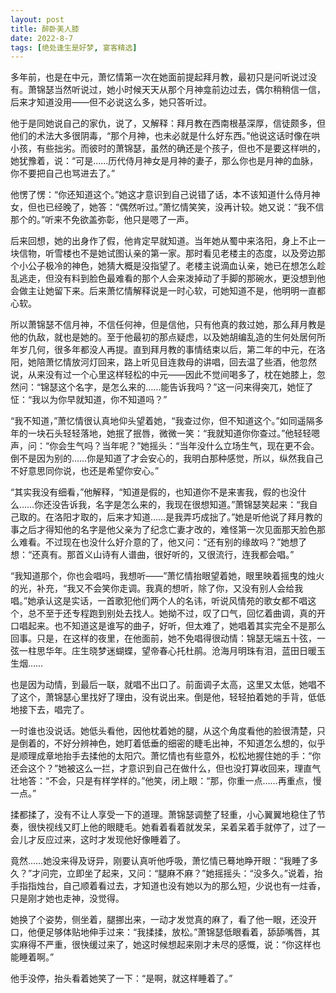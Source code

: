 ```yaml
---
layout: post
title: 醉卧美人膝
date: 2022-8-7
tags: [绝处逢生是好梦, 宴客精选]
---
```



多年前，也是在中元，萧忆情第一次在她面前提起拜月教，最初只是问听说过没有。萧锦瑟当然听说过，她小时候天天从那个月神龛前边过去，偶尔稍稍信一信，后来才知道没用——但不必说这么多，她只答听过。

他于是同她说自己的家仇，说了，又解释：拜月教在西南根基深厚，信徒颇多，但他们的术法大多很阴毒，“那个月神，也未必就是什么好东西。”他说这话时像在哄小孩，有些拙劣。而彼时的萧锦瑟，虽然的确还是个孩子，但也不是要这样哄的，她犹豫着，说：“可是……历代侍月神女是月神的妻子，那么你也是月神的血脉，你不要把自己也骂进去了。”

他愣了愣：“你还知道这个。”她这才意识到自己说错了话，本不该知道什么侍月神女，但也已经晚了，她答：“偶然听过。”萧忆情笑笑，没再计较。她又说：“我不信那个的。”听来不免欲盖弥彰，他只是嗯了一声。

后来回想，她的出身作了假，他肯定早就知道。当年她从蜀中来洛阳，身上不止一块信物，听雪楼也不是她试图认亲的第一家。那时看见老楼主的态度，以及旁边那个小公子极冷的神色，她猜大概是没指望了。老楼主说滴血认亲，她已在想怎么趁乱逃走，但没有料到脸色最难看的那个人会来泼掉动了手脚的那碗水，更没想到他会做主让她留下来。后来萧忆情解释说是一时心软，可她知道不是，他明明一直都心软。

所以萧锦瑟不信月神，不信任何神，但是信他，只有他真的救过她，那么拜月教是他的仇敌，就也是她的。至于他最初的那点疑虑，以及她胡编乱造的生何处居何所年岁几何，很多年都没人再提。直到拜月教的事情结束以后，第二年的中元，在洛阳，她陪萧忆情放河灯回来，路上听见目连救母的讲唱，回去温了些酒，他忽然说，从来没有过一个心里这样轻松的中元——因此不觉间喝多了，枕在她膝上，忽然问：“锦瑟这个名字，是怎么来的……能告诉我吗？”这一问来得突兀，她怔了怔：“我以为你早就知道，你不知道吗？”

“我不知道，”萧忆情很认真地仰头望着她，“我查过你，但不知道这个。”如同遥隔多年的一块石头轻轻落地，她抿了抿唇，微微一笑：“我就知道你你查过。”他轻轻嗯声，问：“你会生气吗？当年呢？”她摇头：“当年没什么立场生气，现在更不会。倒不是因为别的……你是知道了才会安心的，我明白那种感觉，所以，纵然我自己不好意思同你说，也还是希望你安心。”

“其实我没有细看，”他解释，“知道是假的，也知道你不是来害我，假的也没什么……你还没告诉我，名字是怎么来的，我现在很想知道。”萧锦瑟笑起来：“我自己取的。在洛阳才取的，后来才知道……是我弄巧成拙了。”她是听他说了拜月教的事之后才得知他的名字是他父亲为了纪念亡妻才改的，难怪第一次见面那天脸色那么难看。不过现在也没什么好介意的了，他又问：“还有别的缘故吗？”她想了想：“还真有。那首义山诗有人谱曲，很好听的，又很流行，连我都会唱。”

“我知道那个，你也会唱吗，我想听——”萧忆情抬眼望着她，眼里映着摇曳的烛火的光，补充，“我又不会笑你走调。我真的想听，除了你，又没有别人会给我唱。”她承认这是实话，一首歌犯他们两个人的名讳，听说风情苑的歌女都不唱这个，总不至于还专程跑到别处去找人。她拗不过，叹了口气，回忆着曲调，真的开口唱起来。也不知道这是谁写的曲子，好听，但太难了，她唱着其实完全不是那么回事。只是，在这样的夜里，在他面前，她不免唱得很动情：锦瑟无端五十弦，一弦一柱思华年。庄生晓梦迷蝴蝶，望帝春心托杜鹃。沧海月明珠有泪，蓝田日暖玉生烟……

也是因为动情，到最后一联，就唱不出口了。前面调子太高，这里又太低，她唱不了这个，萧锦瑟心里找好了理由，没有说出来。倒是他，轻轻拍着她的手背，低低地接下去，唱完了。

一时谁也没说话。她低头看他，因他枕着她的腿，从这个角度看他的脸很清楚，只是倒着的，不好分辨神色，她盯着低垂的细密的睫毛出神，不知道怎么想的，似乎是顺理成章地抬手去揉他的太阳穴。萧忆情也有些意外，松松地握住她的手：“你还会这个？”她被这么一拦，才意识到自己在做什么，但也没打算收回来，理直气壮地答：“不会，只是有样学样的。”他笑，闭上眼：“那，你重一点……再重点，慢一点。”

揉都揉了，没有不让人享受一下的道理。萧锦瑟调整了轻重，小心翼翼地稳住了节奏，很快视线又盯上他的眼睫毛。她看着看着就发呆，呆着呆着手就停了，过了一会儿才反应过来，这时才发现他好像睡着了。

竟然……她没来得及讶异，刚要认真听他呼吸，萧忆情已蓦地睁开眼：“我睡了多久？”才问完，立即坐了起来，又问：“腿麻不麻？”她摇摇头：“没多久。”说着，抬手指指烛台，自己顺着看过去，才知道也没有她以为的那么短，少说也有一炷香，只是刚才她也走神，没觉得。

她换了个姿势，侧坐着，腿挪出来，一动才发觉真的麻了，看了他一眼，还没开口，他便足够体贴地伸手过来：“我揉揉，放松。”萧锦瑟低眼看着，舔舔嘴唇，其实麻得不严重，很快缓过来了，她这时候想起来刚才未尽的感慨，说：“你这样也能睡着啊。”

他手没停，抬头看着她笑了一下：“是啊，就这样睡着了。”
